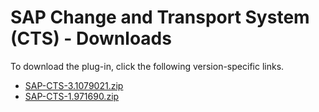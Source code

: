 
# SAP Change and Transport System (CTS) - Downloads

To download the plug-in, click the following version-specific links.
- [SAP-CTS-3.1079021.zip](https://raw.githubusercontent.com/UrbanCode/IBM-UCD-PLUGINS/main/files/SAP-CTS/SAP-CTS-3.1079021.zip)
- [SAP-CTS-1.971690.zip](https://raw.githubusercontent.com/UrbanCode/IBM-UCD-PLUGINS/main/files/SAP-CTS/SAP-CTS-1.971690.zip)
